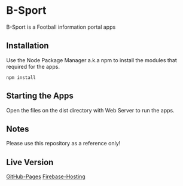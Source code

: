 # B-Sport
B-Sport is a Football information portal apps

## Installation
Use the Node Package Manager a.k.a npm to install the modules that required for the apps.
```npm
npm install
```

## Starting the Apps
Open the files on the dist directory with Web Server to run the apps.

## Notes
Please use this repository as a reference only!

## Live Version 
[GitHub-Pages](https://leonards03.github.io/)
[Firebase-Hosting](https://b-sport-a002d.web.app/)